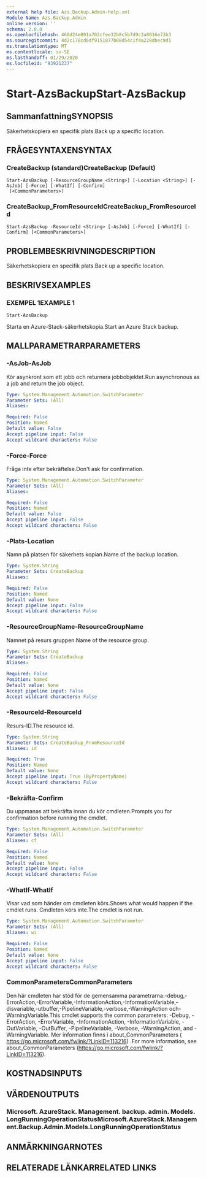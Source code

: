 ```yaml
---
external help file: Azs.Backup.Admin-help.xml
Module Name: Azs.Backup.Admin
online version: ''
schema: 2.0.0
ms.openlocfilehash: 460d24e091a702cfee32b8c5b7d9c3a8016e73b3
ms.sourcegitcommit: 4d2c178cd6df9151877b08d54c1f4a228dbec9d1
ms.translationtype: MT
ms.contentlocale: sv-SE
ms.lasthandoff: 01/29/2020
ms.locfileid: "93921237"
---
```

# <span data-ttu-id="d4875-101">Start-AzsBackup</span><span class="sxs-lookup"><span data-stu-id="d4875-101">Start-AzsBackup</span></span>

## <span data-ttu-id="d4875-102">Sammanfattning</span><span class="sxs-lookup"><span data-stu-id="d4875-102">SYNOPSIS</span></span>
<span data-ttu-id="d4875-103">Säkerhetskopiera en specifik plats.</span><span class="sxs-lookup"><span data-stu-id="d4875-103">Back up a specific location.</span></span>

## <span data-ttu-id="d4875-104">FRÅGESYNTAXEN</span><span class="sxs-lookup"><span data-stu-id="d4875-104">SYNTAX</span></span>

### <span data-ttu-id="d4875-105">CreateBackup (standard)</span><span class="sxs-lookup"><span data-stu-id="d4875-105">CreateBackup (Default)</span></span>
```
Start-AzsBackup [-ResourceGroupName <String>] [-Location <String>] [-AsJob] [-Force] [-WhatIf] [-Confirm]
 [<CommonParameters>]
```

### <span data-ttu-id="d4875-106">CreateBackup_FromResourceId</span><span class="sxs-lookup"><span data-stu-id="d4875-106">CreateBackup_FromResourceId</span></span>
```
Start-AzsBackup -ResourceId <String> [-AsJob] [-Force] [-WhatIf] [-Confirm] [<CommonParameters>]
```

## <span data-ttu-id="d4875-107">PROBLEMBESKRIVNING</span><span class="sxs-lookup"><span data-stu-id="d4875-107">DESCRIPTION</span></span>
<span data-ttu-id="d4875-108">Säkerhetskopiera en specifik plats.</span><span class="sxs-lookup"><span data-stu-id="d4875-108">Back up a specific location.</span></span>

## <span data-ttu-id="d4875-109">BESKRIVS</span><span class="sxs-lookup"><span data-stu-id="d4875-109">EXAMPLES</span></span>

### <span data-ttu-id="d4875-110">EXEMPEL 1</span><span class="sxs-lookup"><span data-stu-id="d4875-110">EXAMPLE 1</span></span>
```
Start-AzsBackup
```

<span data-ttu-id="d4875-111">Starta en Azure-Stack-säkerhetskopia.</span><span class="sxs-lookup"><span data-stu-id="d4875-111">Start an Azure Stack backup.</span></span>

## <span data-ttu-id="d4875-112">MALLPARAMETRAR</span><span class="sxs-lookup"><span data-stu-id="d4875-112">PARAMETERS</span></span>

### <span data-ttu-id="d4875-113">-AsJob</span><span class="sxs-lookup"><span data-stu-id="d4875-113">-AsJob</span></span>
<span data-ttu-id="d4875-114">Kör asynkront som ett jobb och returnera jobbobjektet.</span><span class="sxs-lookup"><span data-stu-id="d4875-114">Run asynchronous as a job and return the job object.</span></span>

```yaml
Type: System.Management.Automation.SwitchParameter
Parameter Sets: (All)
Aliases:

Required: False
Position: Named
Default value: False
Accept pipeline input: False
Accept wildcard characters: False
```

### <span data-ttu-id="d4875-115">-Force</span><span class="sxs-lookup"><span data-stu-id="d4875-115">-Force</span></span>
<span data-ttu-id="d4875-116">Fråga inte efter bekräftelse.</span><span class="sxs-lookup"><span data-stu-id="d4875-116">Don't ask for confirmation.</span></span>

```yaml
Type: System.Management.Automation.SwitchParameter
Parameter Sets: (All)
Aliases:

Required: False
Position: Named
Default value: False
Accept pipeline input: False
Accept wildcard characters: False
```

### <span data-ttu-id="d4875-117">-Plats</span><span class="sxs-lookup"><span data-stu-id="d4875-117">-Location</span></span>
<span data-ttu-id="d4875-118">Namn på platsen för säkerhets kopian.</span><span class="sxs-lookup"><span data-stu-id="d4875-118">Name of the backup location.</span></span>

```yaml
Type: System.String
Parameter Sets: CreateBackup
Aliases:

Required: False
Position: Named
Default value: None
Accept pipeline input: False
Accept wildcard characters: False
```

### <span data-ttu-id="d4875-119">-ResourceGroupName</span><span class="sxs-lookup"><span data-stu-id="d4875-119">-ResourceGroupName</span></span>
<span data-ttu-id="d4875-120">Namnet på resurs gruppen.</span><span class="sxs-lookup"><span data-stu-id="d4875-120">Name of the resource group.</span></span>

```yaml
Type: System.String
Parameter Sets: CreateBackup
Aliases:

Required: False
Position: Named
Default value: None
Accept pipeline input: False
Accept wildcard characters: False
```

### <span data-ttu-id="d4875-121">-ResourceId</span><span class="sxs-lookup"><span data-stu-id="d4875-121">-ResourceId</span></span>
<span data-ttu-id="d4875-122">Resurs-ID.</span><span class="sxs-lookup"><span data-stu-id="d4875-122">The resource id.</span></span>

```yaml
Type: System.String
Parameter Sets: CreateBackup_FromResourceId
Aliases: id

Required: True
Position: Named
Default value: None
Accept pipeline input: True (ByPropertyName)
Accept wildcard characters: False
```

### <span data-ttu-id="d4875-123">-Bekräfta</span><span class="sxs-lookup"><span data-stu-id="d4875-123">-Confirm</span></span>
<span data-ttu-id="d4875-124">Du uppmanas att bekräfta innan du kör cmdleten.</span><span class="sxs-lookup"><span data-stu-id="d4875-124">Prompts you for confirmation before running the cmdlet.</span></span>

```yaml
Type: System.Management.Automation.SwitchParameter
Parameter Sets: (All)
Aliases: cf

Required: False
Position: Named
Default value: None
Accept pipeline input: False
Accept wildcard characters: False
```

### <span data-ttu-id="d4875-125">-WhatIf</span><span class="sxs-lookup"><span data-stu-id="d4875-125">-WhatIf</span></span>
<span data-ttu-id="d4875-126">Visar vad som händer om cmdleten körs.</span><span class="sxs-lookup"><span data-stu-id="d4875-126">Shows what would happen if the cmdlet runs.</span></span>
<span data-ttu-id="d4875-127">Cmdleten körs inte.</span><span class="sxs-lookup"><span data-stu-id="d4875-127">The cmdlet is not run.</span></span>

```yaml
Type: System.Management.Automation.SwitchParameter
Parameter Sets: (All)
Aliases: wi

Required: False
Position: Named
Default value: None
Accept pipeline input: False
Accept wildcard characters: False
```

### <span data-ttu-id="d4875-128">CommonParameters</span><span class="sxs-lookup"><span data-stu-id="d4875-128">CommonParameters</span></span>
<span data-ttu-id="d4875-129">Den här cmdleten har stöd för de gemensamma parametrarna:-debug,-ErrorAction,-ErrorVariable,-InformationAction,-InformationVariable,-disvariable,-utbuffer,-PipelineVariable,-verbose,-WarningAction och-WarningVariable.</span><span class="sxs-lookup"><span data-stu-id="d4875-129">This cmdlet supports the common parameters: -Debug, -ErrorAction, -ErrorVariable, -InformationAction, -InformationVariable, -OutVariable, -OutBuffer, -PipelineVariable, -Verbose, -WarningAction, and -WarningVariable.</span></span> <span data-ttu-id="d4875-130">Mer information finns i about_CommonParameters ( https://go.microsoft.com/fwlink/?LinkID=113216) .</span><span class="sxs-lookup"><span data-stu-id="d4875-130">For more information, see about_CommonParameters (https://go.microsoft.com/fwlink/?LinkID=113216).</span></span>

## <span data-ttu-id="d4875-131">KOSTNADS</span><span class="sxs-lookup"><span data-stu-id="d4875-131">INPUTS</span></span>

## <span data-ttu-id="d4875-132">VÄRDEN</span><span class="sxs-lookup"><span data-stu-id="d4875-132">OUTPUTS</span></span>

### <span data-ttu-id="d4875-133">Microsoft. AzureStack. Management. backup. admin. Models. LongRunningOperationStatus</span><span class="sxs-lookup"><span data-stu-id="d4875-133">Microsoft.AzureStack.Management.Backup.Admin.Models.LongRunningOperationStatus</span></span>

## <span data-ttu-id="d4875-134">ANMÄRKNINGAR</span><span class="sxs-lookup"><span data-stu-id="d4875-134">NOTES</span></span>

## <span data-ttu-id="d4875-135">RELATERADE LÄNKAR</span><span class="sxs-lookup"><span data-stu-id="d4875-135">RELATED LINKS</span></span>
